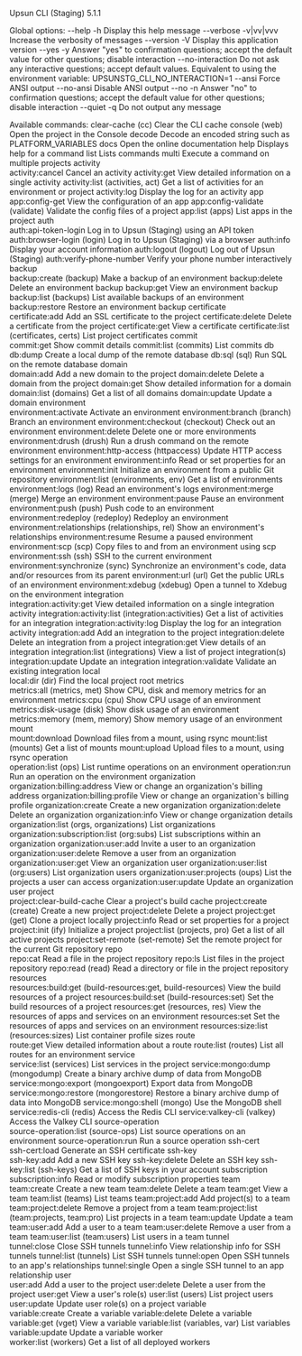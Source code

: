 Upsun CLI (Staging) 5.1.1

Global options:
  --help           -h Display this help message
  --verbose        -v|vv|vvv Increase the verbosity of messages
  --version        -V Display this application version
  --yes            -y Answer "yes" to confirmation questions; accept the default value for other questions; disable interaction
  --no-interaction    Do not ask any interactive questions; accept default values. Equivalent to using the environment variable: UPSUNSTG_CLI_NO_INTERACTION=1
  --ansi              Force ANSI output
  --no-ansi           Disable ANSI output
  --no             -n Answer "no" to confirmation questions; accept the default value for other questions; disable interaction
  --quiet          -q Do not output any message

Available commands:
  clear-cache (cc)                                              Clear the CLI cache
  console (web)                                                 Open the project in the Console
  decode                                                        Decode an encoded string such as PLATFORM_VARIABLES
  docs                                                          Open the online documentation
  help                                                          Displays help for a command
  list                                                          Lists commands
  multi                                                         Execute a command on multiple projects
activity                                                            
  activity:cancel                                               Cancel an activity
  activity:get                                                  View detailed information on a single activity
  activity:list (activities, act)                               Get a list of activities for an environment or project
  activity:log                                                  Display the log for an activity
app                                                                 
  app:config-get                                                View the configuration of an app
  app:config-validate (validate)                                Validate the config files of a project
  app:list (apps)                                               List apps in the project
auth                                                                
  auth:api-token-login                                          Log in to Upsun (Staging) using an API token
  auth:browser-login (login)                                    Log in to Upsun (Staging) via a browser
  auth:info                                                     Display your account information
  auth:logout (logout)                                          Log out of Upsun (Staging)
  auth:verify-phone-number                                      Verify your phone number interactively
backup                                                              
  backup:create (backup)                                        Make a backup of an environment
  backup:delete                                                 Delete an environment backup
  backup:get                                                    View an environment backup
  backup:list (backups)                                         List available backups of an environment
  backup:restore                                                Restore an environment backup
certificate                                                         
  certificate:add                                               Add an SSL certificate to the project
  certificate:delete                                            Delete a certificate from the project
  certificate:get                                               View a certificate
  certificate:list (certificates, certs)                        List project certificates
commit                                                              
  commit:get                                                    Show commit details
  commit:list (commits)                                         List commits
db                                                                  
  db:dump                                                       Create a local dump of the remote database
  db:sql (sql)                                                  Run SQL on the remote database
domain                                                              
  domain:add                                                    Add a new domain to the project
  domain:delete                                                 Delete a domain from the project
  domain:get                                                    Show detailed information for a domain
  domain:list (domains)                                         Get a list of all domains
  domain:update                                                 Update a domain
environment                                                         
  environment:activate                                          Activate an environment
  environment:branch (branch)                                   Branch an environment
  environment:checkout (checkout)                               Check out an environment
  environment:delete                                            Delete one or more environments
  environment:drush (drush)                                     Run a drush command on the remote environment
  environment:http-access (httpaccess)                          Update HTTP access settings for an environment
  environment:info                                              Read or set properties for an environment
  environment:init                                              Initialize an environment from a public Git repository
  environment:list (environments, env)                          Get a list of environments
  environment:logs (log)                                        Read an environment's logs
  environment:merge (merge)                                     Merge an environment
  environment:pause                                             Pause an environment
  environment:push (push)                                       Push code to an environment
  environment:redeploy (redeploy)                               Redeploy an environment
  environment:relationships (relationships, rel)                Show an environment's relationships
  environment:resume                                            Resume a paused environment
  environment:scp (scp)                                         Copy files to and from an environment using scp
  environment:ssh (ssh)                                         SSH to the current environment
  environment:synchronize (sync)                                Synchronize an environment's code, data and/or resources from its parent
  environment:url (url)                                         Get the public URLs of an environment
  environment:xdebug (xdebug)                                   Open a tunnel to Xdebug on the environment
integration                                                         
  integration:activity:get                                      View detailed information on a single integration activity
  integration:activity:list (integration:activities)            Get a list of activities for an integration
  integration:activity:log                                      Display the log for an integration activity
  integration:add                                               Add an integration to the project
  integration:delete                                            Delete an integration from a project
  integration:get                                               View details of an integration
  integration:list (integrations)                               View a list of project integration(s)
  integration:update                                            Update an integration
  integration:validate                                          Validate an existing integration
local                                                               
  local:dir (dir)                                               Find the local project root
metrics                                                             
  metrics:all (metrics, met)                                    Show CPU, disk and memory metrics for an environment
  metrics:cpu (cpu)                                             Show CPU usage of an environment
  metrics:disk-usage (disk)                                     Show disk usage of an environment
  metrics:memory (mem, memory)                                  Show memory usage of an environment
mount                                                               
  mount:download                                                Download files from a mount, using rsync
  mount:list (mounts)                                           Get a list of mounts
  mount:upload                                                  Upload files to a mount, using rsync
operation                                                           
  operation:list (ops)                                          List runtime operations on an environment
  operation:run                                                 Run an operation on the environment
organization                                                        
  organization:billing:address                                  View or change an organization's billing address
  organization:billing:profile                                  View or change an organization's billing profile
  organization:create                                           Create a new organization
  organization:delete                                           Delete an organization
  organization:info                                             View or change organization details
  organization:list (orgs, organizations)                       List organizations
  organization:subscription:list (org:subs)                     List subscriptions within an organization
  organization:user:add                                         Invite a user to an organization
  organization:user:delete                                      Remove a user from an organization
  organization:user:get                                         View an organization user
  organization:user:list (org:users)                            List organization users
  organization:user:projects (oups)                             List the projects a user can access
  organization:user:update                                      Update an organization user
project                                                             
  project:clear-build-cache                                     Clear a project's build cache
  project:create (create)                                       Create a new project
  project:delete                                                Delete a project
  project:get (get)                                             Clone a project locally
  project:info                                                  Read or set properties for a project
  project:init (ify)                                            Initialize a project
  project:list (projects, pro)                                  Get a list of all active projects
  project:set-remote (set-remote)                               Set the remote project for the current Git repository
repo                                                                
  repo:cat                                                      Read a file in the project repository
  repo:ls                                                       List files in the project repository
  repo:read (read)                                              Read a directory or file in the project repository
resources                                                           
  resources:build:get (build-resources:get, build-resources)    View the build resources of a project
  resources:build:set (build-resources:set)                     Set the build resources of a project
  resources:get (resources, res)                                View the resources of apps and services on an environment
  resources:set                                                 Set the resources of apps and services on an environment
  resources:size:list (resources:sizes)                         List container profile sizes
route                                                               
  route:get                                                     View detailed information about a route
  route:list (routes)                                           List all routes for an environment
service                                                             
  service:list (services)                                       List services in the project
  service:mongo:dump (mongodump)                                Create a binary archive dump of data from MongoDB
  service:mongo:export (mongoexport)                            Export data from MongoDB
  service:mongo:restore (mongorestore)                          Restore a binary archive dump of data into MongoDB
  service:mongo:shell (mongo)                                   Use the MongoDB shell
  service:redis-cli (redis)                                     Access the Redis CLI
  service:valkey-cli (valkey)                                   Access the Valkey CLI
source-operation                                                    
  source-operation:list (source-ops)                            List source operations on an environment
  source-operation:run                                          Run a source operation
ssh-cert                                                            
  ssh-cert:load                                                 Generate an SSH certificate
ssh-key                                                             
  ssh-key:add                                                   Add a new SSH key
  ssh-key:delete                                                Delete an SSH key
  ssh-key:list (ssh-keys)                                       Get a list of SSH keys in your account
subscription                                                        
  subscription:info                                             Read or modify subscription properties
team                                                                
  team:create                                                   Create a new team
  team:delete                                                   Delete a team
  team:get                                                      View a team
  team:list (teams)                                             List teams
  team:project:add                                              Add project(s) to a team
  team:project:delete                                           Remove a project from a team
  team:project:list (team:projects, team:pro)                   List projects in a team
  team:update                                                   Update a team
  team:user:add                                                 Add a user to a team
  team:user:delete                                              Remove a user from a team
  team:user:list (team:users)                                   List users in a team
tunnel                                                              
  tunnel:close                                                  Close SSH tunnels
  tunnel:info                                                   View relationship info for SSH tunnels
  tunnel:list (tunnels)                                         List SSH tunnels
  tunnel:open                                                   Open SSH tunnels to an app's relationships
  tunnel:single                                                 Open a single SSH tunnel to an app relationship
user                                                                
  user:add                                                      Add a user to the project
  user:delete                                                   Delete a user from the project
  user:get                                                      View a user's role(s)
  user:list (users)                                             List project users
  user:update                                                   Update user role(s) on a project
variable                                                            
  variable:create                                               Create a variable
  variable:delete                                               Delete a variable
  variable:get (vget)                                           View a variable
  variable:list (variables, var)                                List variables
  variable:update                                               Update a variable
worker                                                              
  worker:list (workers)                                         Get a list of all deployed workers